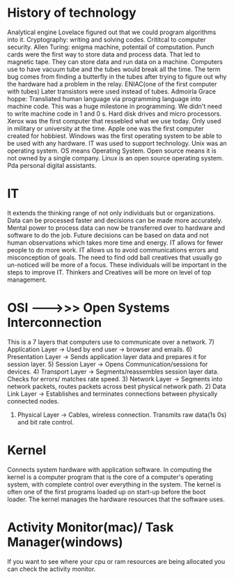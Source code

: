 # History of technology
Analytical engine Lovelace figured out that we could program algorithms into it.
Cryptography: writing and solving codes. Crititcal to computer security.
Allen Turing: enigma machine, potentail of computation. 
Punch cards were the first way to store data and process data. 
That led to magnetic tape. They can store data and run data on a machine.
Computers use to have vacuum tube and the tubes would break all the time. 
The term bug comes from finding a butterfly in the tubes after trying to figure out why the hardware had a problem in the relay. 
ENIAC(one of the first computer with tubes)
Later transistors were used instead of tubes. 
Admoirla Grace hoppe: Transliated human language via programming language into machine code. This was a huge milestone in programming. We didn't need to write machine code in 1 and 0
s.
Hard disk drives and micro processors. Xerox was the first computer that ressebled what we use today. Only used in military or university at the time.
Apple one was the first computer created for hobbiest. 
Windows was the first operating system to be able to be used with any hardware. IT was used to support technology.
Unix was an operating system.
OS means Operating System.
Open source means it is not owned by a single company. 
Linux is an open source operating system.
Pda personal digital assistants.

# IT
It extends the thinking range of not only individuals but or organizations. Data can be processed faster and decisions can be made more accurately. Mental power to process data can now be transferred over to hardware and software to do the job. Future decisions can be based on data and not human observations which takes more time and energy. 
IT allows for fewer people to do more work. IT allows us to avoid communications errors and misconception of goals.
The need to find odd ball creatives that usually go un-noticed will be more of a focus. These individuals will be important in the steps to improve IT.
Thinkers and Creatives will be more on level of top management.


# OSI --->>> Open Systems Interconnection
This is a 7 layers that computers use to communicate over a network.
7) Application Layer -> Used by end user -> browser and emails.
6) Presentation Layer -> Sends application layer data and prepares it for session layer.
5) Session Layer -> Opens Communication/sessions for devices.
4) Transport Layer -> Segments/reassembles session layer data. Checks for errors/ matches rate speed.
3) Network Layer -> Segments into network packets, routes packets across best physical network path.
2) Data Link Layer -> Establishes and terminates connections between physically connected nodes.
1) Physical Layer -> Cables, wireless connection. Transmits raw data(1s 0s) and bit rate control.

# Kernel
Connects system hardware with application software. In computing the kernel is a computer program that is the core of a computer's operating system, with complete control over everything in the system. The kernel is often one of the first programs loaded up on start-up before the boot loader. The kernel manages the hardware resources that the software uses.

# Activity Monitor(mac)/ Task Manager(windows)
If you want to see where your cpu or ram resources are being allocated you can check the activity monitor.